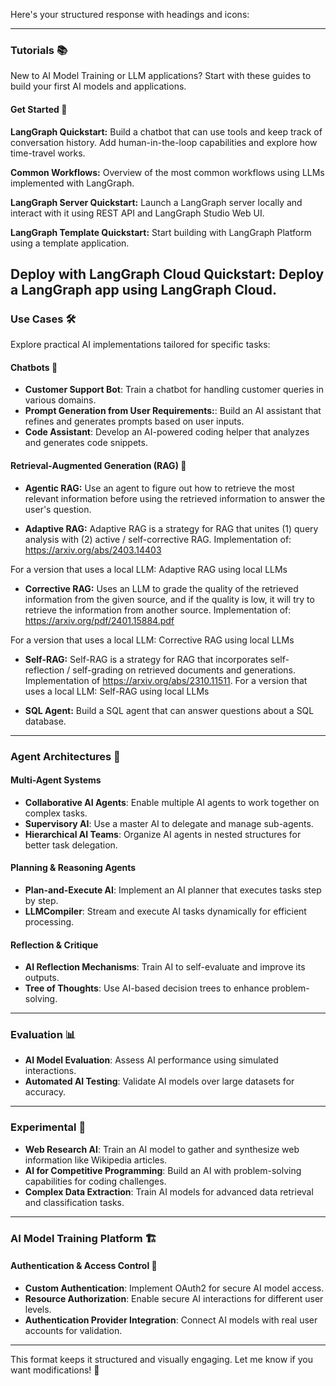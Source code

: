 Here's your structured response with headings and icons:  

---

### **Tutorials 📚**  
New to AI Model Training or LLM applications? Start with these guides to build your first AI models and applications.  

#### **Get Started 🚀**  
**LangGraph Quickstart:** Build a chatbot that can use tools and keep track of conversation history. Add human-in-the-loop capabilities and explore how time-travel works.

**Common Workflows:** Overview of the most common workflows using LLMs implemented with LangGraph.

**LangGraph Server Quickstart:** Launch a LangGraph server locally and interact with it using REST API and LangGraph Studio Web UI.

**LangGraph Template Quickstart:** Start building with LangGraph Platform using a template application.

**Deploy with LangGraph Cloud Quickstart:** Deploy a LangGraph app using LangGraph Cloud.
---

### **Use Cases 🛠️**  
Explore practical AI implementations tailored for specific tasks:  

#### **Chatbots 💬**  
- **Customer Support Bot**: Train a chatbot for handling customer queries in various domains.  
- **Prompt Generation from User Requirements:**: Build an AI assistant that refines and generates prompts based on user inputs.  
- **Code Assistant**: Develop an AI-powered coding helper that analyzes and generates code snippets.  

#### **Retrieval-Augmented Generation (RAG) 🧠**  
- **Agentic RAG:** Use an agent to figure out how to retrieve the most relevant information before using the retrieved information to answer the user's question.

- **Adaptive RAG:** Adaptive RAG is a strategy for RAG that unites (1) query analysis with (2) active / self-corrective RAG. Implementation of: https://arxiv.org/abs/2403.14403

For a version that uses a local LLM: Adaptive RAG using local LLMs

- **Corrective RAG:** Uses an LLM to grade the quality of the retrieved information from the given source, and if the quality is low, it will try to retrieve the information from another source. Implementation of: https://arxiv.org/pdf/2401.15884.pdf

For a version that uses a local LLM: Corrective RAG using local LLMs


- **Self-RAG:** Self-RAG is a strategy for RAG that incorporates self-reflection / self-grading on retrieved documents and generations. Implementation of https://arxiv.org/abs/2310.11511.
For a version that uses a local LLM: Self-RAG using local LLMs


- **SQL Agent:** Build a SQL agent that can answer questions about a SQL database.


---

### **Agent Architectures 🤖**  

#### **Multi-Agent Systems**  
- **Collaborative AI Agents**: Enable multiple AI agents to work together on complex tasks.  
- **Supervisory AI**: Use a master AI to delegate and manage sub-agents.  
- **Hierarchical AI Teams**: Organize AI agents in nested structures for better task delegation.  

#### **Planning & Reasoning Agents**  
- **Plan-and-Execute AI**: Implement an AI planner that executes tasks step by step.  
- **LLMCompiler**: Stream and execute AI tasks dynamically for efficient processing.  

#### **Reflection & Critique**  
- **AI Reflection Mechanisms**: Train AI to self-evaluate and improve its outputs.  
- **Tree of Thoughts**: Use AI-based decision trees to enhance problem-solving.  

---

### **Evaluation 📊**  
- **AI Model Evaluation**: Assess AI performance using simulated interactions.  
- **Automated AI Testing**: Validate AI models over large datasets for accuracy.  

---

### **Experimental 🔬**  
- **Web Research AI**: Train an AI model to gather and synthesize web information like Wikipedia articles.  
- **AI for Competitive Programming**: Build an AI with problem-solving capabilities for coding challenges.  
- **Complex Data Extraction**: Train AI models for advanced data retrieval and classification tasks.  

---

### **AI Model Training Platform 🏗️**  

#### **Authentication & Access Control 🔐**  
- **Custom Authentication**: Implement OAuth2 for secure AI model access.  
- **Resource Authorization**: Enable secure AI interactions for different user levels.  
- **Authentication Provider Integration**: Connect AI models with real user accounts for validation.  

---

This format keeps it structured and visually engaging. Let me know if you want modifications! 🚀